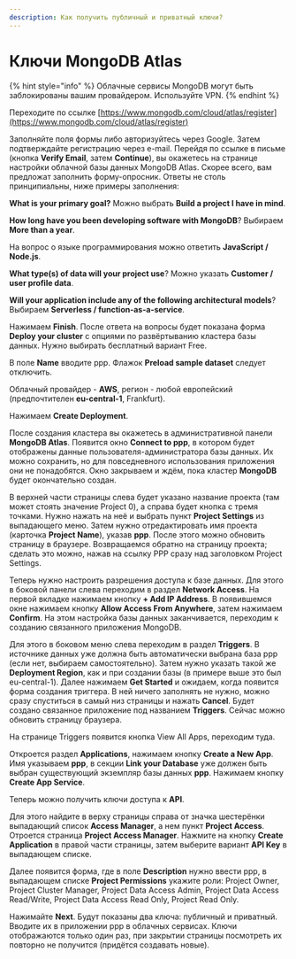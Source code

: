 ```yaml
---
description: Как получить публичный и приватный ключи?
---
```


# Ключи MongoDB Atlas

{% hint style="info" %}
Облачные сервисы MongoDB могут быть заблокированы вашим провайдером. Используйте VPN.
{% endhint %}

Переходите по ссылке [https://www.mongodb.com/cloud/atlas/register](https://www.mongodb.com/cloud/atlas/register)

Заполняйте поля формы либо авторизуйтесь через Google. Затем подтверждайте регистрацию через e-mail. Перейдя по ссылке в письме (кнопка **Verify Email**, затем **Continue**), вы окажетесь на странице настройки облачной базы данных MongoDB Atlas. Скорее всего, вам предложат заполнить форму-опросник. Ответы не столь принципиальны, ниже примеры заполнения:

**What is your primary goal?** Можно выбрать **Build a project I have in mind**.

**How long have you been developing software with MongoDB**? Выбираем **More than a year**.

На вопрос о языке программирования можно ответить **JavaScript / Node.js**.

**What type(s) of data  will your project use**? Можно указать **Customer / user profile data**.

**Will your application include any of the following architectural models**? Выбираем **Serverless / function-as-a-service**.

Нажимаем **Finish**. После ответа на вопросы будет показана форма **Deploy your cluster** с опциями по развёртыванию кластера базы данных. Нужно выбирать бесплатный вариант Free.

В поле **Name** вводите ppp. Флажок **Preload sample dataset** следует отключить.

Облачный провайдер - **AWS**, регион - любой европейский (предпочтителен **eu-central-1**, Frankfurt).

Нажимаем **Create Deployment**.

После создания кластера вы окажетесь в административной панели **MongoDB Atlas**. Появится окно **Connect to ppp**, в котором будет отображены данные пользователя-администратора базы данных. Их можно сохранить, но для повседневного использования приложения они не понадобятся. Окно закрываем и ждём, пока кластер **MongoDB** будет окончательно создан.

В верхней части страницы слева будет указано название проекта (там может стоять значение Project 0), а справа будет кнопка с тремя точками. Нужно нажать на неё и выбрать пункт **Project Settings** из выпадающего меню. Затем нужно отредактировать имя проекта (карточка **Project Name**), указав **ppp**. После этого можно обновить страницу в браузере. Возвращаемся обратно на страницу проекта; сделать это можно, нажав на ссылку PPP сразу над заголовком Project Settings.

Теперь нужно настроить разрешения доступа к базе данных. Для этого в боковой панели слева переходим в раздел **Network Access**. На первой вкладке нажимаем кнопку **+ Add IP Address**. В появившемся окне нажимаем кнопку **Allow Access From Anywhere**, затем нажимаем **Confirm**. На этом настройка базы данных заканчивается, переходим к созданию связанного приложения MongoDB.

Для этого в боковом меню слева переходим в раздел **Triggers**. В источнике данных уже должна быть автоматически выбрана база ppp (если нет, выбираем самостоятельно). Затем нужно указать такой же **Deployment Region**, как и при создании базы (в примере выше это был eu-central-1). Далее нажимаем **Get Started** и ожидаем, когда появится форма создания триггера. В ней ничего заполнять не нужно, можно сразу спуститься в самый низ страницы и нажать **Cancel**. Будет создано связанное приложение под названием **Triggers**. Сейчас можно обновить страницу браузера.

На странице Triggers появится кнопка View All Apps, переходим туда.

Откроется раздел **Applications**, нажимаем кнопку **Create a New App**. Имя указываем **ppp**,  в секции **Link your Database** уже должен быть выбран существующий экземпляр базы данных **ppp**. Нажимаем кнопку **Create App Service**.

Теперь можно получить ключи доступа к **API**.

Для этого найдите в верху страницы справа от значка шестерёнки выпадающий список **Access Manager**, а нем пункт **Project Access**. Отроется страница **Project Access Manager**. Нажмите на кнопку **Create Application** в правой части страницы, затем выберите вариант **API Key** в выпадающем списке.

Далее появится форма, где в поле **Description** нужно ввести ppp, в выпадающем списке **Project Permissions** укажите роли: Project Owner, Project Cluster Manager, Project Data Access Admin, Project Data Access Read/Write, Project Data Access Read Only, Project Read Only.

Нажимайте **Next**. Будут показаны два ключа: публичный и приватный. Вводите их в приложении ppp в облачных сервисах. Ключи отображаются только один раз, при закрытии страницы посмотреть их повторно не получится (придётся создавать новые).
